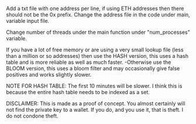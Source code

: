 Add a txt file with one address per line, if using ETH addresses then there should not be the 0x prefix. Change the address file in the code under main, variable input file.

Change number of threads under the main function under "num_processes" variable.

If you have a lot of free memory or are using a very small lookup file (less than a million or so addresses) then use the HASH version, this uses a hash table and is more reliable as well as much faster.
-Otherwise use the BLOOM version, this uses a bloom filter and may occasionally give false positives and works slightly slower.

NOTE FOR HASH TABLE: The first 10 minutes will be slower. I think this is because the entire hash table needs to be indexed as a set.


DISCLAIMER: This is made as a proof of concept. You almost certainly will not find the private key to a wallet. If you do, and you use it, that is theft. I do not condone theft.
